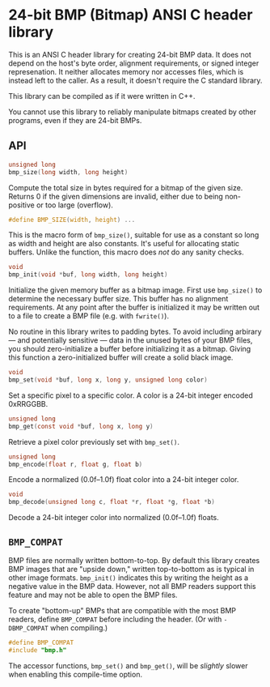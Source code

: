 # 24-bit BMP (Bitmap) ANSI C header library

This is an ANSI C header library for creating 24-bit BMP data. It does
not depend on the host's byte order, alignment requirements, or signed
integer represenation. It neither allocates memory nor accesses files,
which is instead left to the caller. As a result, it doesn't require the
C standard library.

This library can be compiled as if it were written in C++.

You cannot use this library to reliably manipulate bitmaps created by
other programs, even if they are 24-bit BMPs.

## API

```c
unsigned long
bmp_size(long width, long height)
```

Compute the total size in bytes required for a bitmap of the given size.
Returns 0 if the given dimensions are invalid, either due to being
non-positive or too large (overflow).

```c
#define BMP_SIZE(width, height) ...
```

This is the macro form of `bmp_size()`, suitable for use as a constant
so long as width and height are also constants. It's useful for
allocating static buffers. Unlike the function, this macro does *not* do
any sanity checks.

```c
void
bmp_init(void *buf, long width, long height)
```

Initialize the given memory buffer as a bitmap image. First use
`bmp_size()` to determine the necessary buffer size. This buffer has no
alignment requirements. At any point after the buffer is initialized it
may be written out to a file to create a BMP file (e.g. with
`fwrite()`).

No routine in this library writes to padding bytes. To avoid including
arbirary — and potentially sensitive — data in the unused bytes of your
BMP files, you should zero-initialize a buffer before initializing it as
a bitmap. Giving this function a zero-initialized buffer will create a
solid black image.

```c
void
bmp_set(void *buf, long x, long y, unsigned long color)
```

Set a specific pixel to a specific color. A color is a 24-bit integer
encoded 0xRRGGBB.

```c
unsigned long
bmp_get(const void *buf, long x, long y)
```

Retrieve a pixel color previously set with `bmp_set()`.

```c
unsigned long
bmp_encode(float r, float g, float b)
```

Encode a normalized (0.0f–1.0f) float color into a 24-bit integer color.

```c
void
bmp_decode(unsigned long c, float *r, float *g, float *b)
```

Decode a 24-bit integer color into normalized (0.0f–1.0f) floats.

## `BMP_COMPAT`

BMP files are normally written bottom-to-top. By default this library
creates BMP images that are "upside down," written top-to-bottom as is
typical in other image formats. `bmp_init()` indicates this by writing
the height as a negative value in the BMP data. However, not all BMP
readers support this feature and may not be able to open the BMP files.

To create "bottom-up" BMPs that are compatible with the most BMP
readers, define `BMP_COMPAT` before including the header. (Or with
`-DBMP_COMPAT` when compiling.)

```c
#define BMP_COMPAT
#include "bmp.h"
```

The accessor functions, `bmp_set()` and `bmp_get()`, will be *slightly*
slower when enabling this compile-time option.
